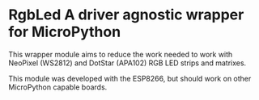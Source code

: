 # RgbLed A driver agnostic wrapper for MicroPython

This wrapper module aims to reduce the work needed to work with NeoPixel (WS2812) and DotStar (APA102) RGB LED strips and matrixes.

This module was developed with the ESP8266, but should work on other MicroPython capable boards.
